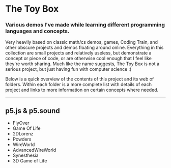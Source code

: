 # The Toy Box
### Various demos I've made while learning different programming languages and concepts.

Very heavily based on classic math/cs demos, games, Coding Train, and other obscure projects and demos floating around online. Everything in this collection are small projects and relatively useless, but demonstrate a concept or piece of code, or are otherwise cool enough that I feel like they're worth sharing. Much like the name suggests, The Toy Box is not a serious project, but just having fun with computer science :)

Below is a quick overview of the contents of this project and its web of folders. Within each folder is a more complete list with details of each project and links to more information on certain concepts where needed.

-------

## p5.js & p5.sound
<ul>
<li>FlyOver</li>
<li>Game Of Life</li>
<li>2DLorenz</li>
<li>Powders</li>
<li>WireWorld</li>
<li>AdvancedWireWorld</li>
<li>Synesthesia</li>
<li>3D Game of Life</li>
</ul>

<!--
## Basic
<ul>
</ul>
--->
